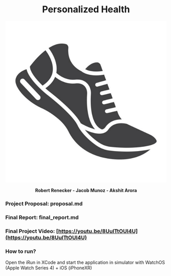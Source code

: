 
<h1 align="center"> Personalized Health </h1>
<p align="center">
  <img src="objects/images/readme1.jpg" alt="Title-Image" />
</p>

<p align="center">
 <b>Robert Renecker - Jacob Munoz - Akshit Arora</b>
</p>

### Project Proposal: proposal.md 
### Final Report: final_report.md 
### Final Project Video: [https://youtu.be/8UulTtOUI4U](https://youtu.be/8UulTtOUI4U) 
### How to run?
Open the iRun in XCode and start the application in simulator with WatchOS (Apple Watch Series 4) + iOS (iPhoneXR)